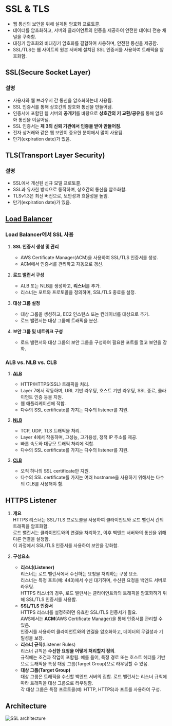 # SSL & TLS

* 웹 통신의 보안을 위해 설계된 암호화 프로토콜.
* 데이터를 암호화하고, 서버와 클라이언트의 인증을 제공하여 안전한 데이터 전송 채널을 구축함.
* 대칭키 암호화와 비대칭키 암호화를 결합하여 사용하며, 안전한 통신을 제공함. 
* SSL/TLS는 웹 사이트의 원본 서버에 설치된 SSL 인증서를 사용하여 트래픽을 암호화함.

## SSL(Secure Socket Layer)

### 설명

* 사용자와 웹 브라우저 간 통신을 암호화하는데 사용됨.
* SSL 인증서를 통해 상호간의 암호화 통신을 만들어냄.
* 인증서에 포함된 웹 서버의 **공개키**를 바탕으로 **상호간의 키 교환/공유**를 통해 암호화 통신을 이끌어냄.
* SSL 인증서는 **제 3의 신뢰 기관에서 인증을 받아 만들어짐**.
* 전자 상거래와 같은 웹 보안이 중요한 분야에서 많이 사용됨.
* 만기(expiration date)가 있음.

## TLS(Transport Layer Security)

### 설명

* SSL에서 개선된 신규 모델 프로토콜.
* SSL과 유사한 방식으로 동작하며, 상호간의 통신을 암호화함.
* TLSv1.3은 최신 버전으로, 보안성과 효율성을 높임.
* 만기(expiration date)가 있음.

## [Load Balancer](https://github.com/LeeWooJung/AWS-SAA-C03/tree/main/5.%20Network/5-2.%20Load%20Balancer)

### Load Balancer에서 SSL 사용

1. **SSL 인증서 생성 및 관리**  
    - AWS Certificate Manager(ACM)을 사용하여 SSL/TLS 인증서를 생성.
    - ACM에서 인증서를 관리하고 자동으로 갱신.

2. **로드 밸런서 구성**
    - ALB 또는 NLB를 생성하고, **리스너**를 추가.
    - 리스너는 포트와 프로토콜을 정의하며, SSL/TLS 종료를 설정.

3. **대상 그룹 설정**
    - 대상 그룹을 생성하고, EC2 인스턴스 또는 컨테이너를 대상으로 추가.
    - 로드 밸런서는 대상 그룹에 트래픽을 분산.

4. **보안 그룹 및 네트워크 구성**
    - 로드 밸런서와 대상 그룹의 보안 그룹을 구성하여 필요한 포트를 열고 보안을 강화.

### ALB vs. NLB vs. CLB

1. **[ALB](https://github.com/LeeWooJung/AWS-SAA-C03/tree/main/5.%20Network/5-2.%20Load%20Balancer/5-2-2.%20Application%20Load%20Balancer)**
    - HTTP/HTTPS(SSL) 트래픽을 처리.
    - Layer 7에서 작동하며, URL 기반 라우팅, 호스트 기반 라우팅, SSL 종료, 클라이언트 인증 등을 지원.
    - 웹 애플리케이션에 적합.
    - 다수의 SSL certificate를 가지는 다수의 listener를 지원.

2. **[NLB](https://github.com/LeeWooJung/AWS-SAA-C03/tree/main/5.%20Network/5-2.%20Load%20Balancer/5-2-3.%20Network%20Load%20Balancer)**
    - TCP, UDP, TLS 트래픽을 처리.
    - Layer 4에서 작동하며, 고성능, 고가용성, 정적 IP 주소를 제공.
    - 빠른 속도와 대규모 트래픽 처리에 적합.
    - 다수의 SSL certificate를 가지는 다수의 listener를 지원.

3. **[CLB](https://github.com/LeeWooJung/AWS-SAA-C03/tree/main/5.%20Network/5-2.%20Load%20Balancer/5-2-1.%20Classic%20Load%20Balancer(deprecated))**
    - 오직 하나의 SSL certificate만 지원.
    - 다수의 SSL certificate를 가지는 여러 hostname을 사용하기 위해서는 다수의 CLB를 사용해야 함.

## HTTPS Listener

1. **개요**  
HTTPS 리스너는 SSL/TLS 프로토콜을 사용하여 클라이언트와 로드 밸런서 간의 트래픽을 암호화함.  
로드 밸런서는 클라이언트와의 연결을 처리하고, 이후 백엔드 서버와의 통신을 위해 다른 연결을 설정함.  
이 과정에서 SSL/TLS 인증서를 사용하여 보안을 강화함.

2. **구성요소**  
    - **리스너(Listener)**  
리스너는 로드 밸런서에서 수신하는 요청을 처리하는 구성 요소.  
리스너는 특정 포트(예: 443)에서 수신 대기하며, 수신된 요청을 백엔드 서버로 라우팅.  
HTTPS 리스너의 경우, 로드 밸런서는 클라이언트와의 트래픽을 암호화하기 위해 SSL/TLS 인증서를 사용함.
    - **SSL/TLS 인증서**  
HTTPS 리스너를 설정하려면 유효한 SSL/TLS 인증서가 필요.  
AWS에서는 **ACM**(AWS Certificate Manager)을 통해 인증서를 관리할 수 있음.  
인증서를 사용하여 클라이언트와의 연결을 암호화하고, 데이터의 무결성과 기밀성을 보장.
    - **리스너 규칙**(Listener Rules)  
리스너 규칙은 **수신한 요청을 어떻게 처리할지 정의**.  
규칙에는 조건과 작업이 포함됨. 예를 들어, 특정 경로 또는 호스트 헤더를 기반으로 트래픽을 특정 대상 그룹(Target Group)으로 라우팅할 수 있음.
    - **대상 그룹(Target Group)**  
대상 그룹은 트래픽을 수신할 백엔드 서버의 집합. 로드 밸런서는 리스너 규칙에 따라 트래픽을 대상 그룹으로 라우팅함.  
각 대상 그룹은 특정 프로토콜(예: HTTP, HTTPS)과 포트를 사용하여 구성.

## Architecture

![SSL architecture](https://github.com/LeeWooJung/AWS-SAA-C03/assets/31682438/c4a797c2-e5c7-49a7-8d6a-f5afa04da55e)
